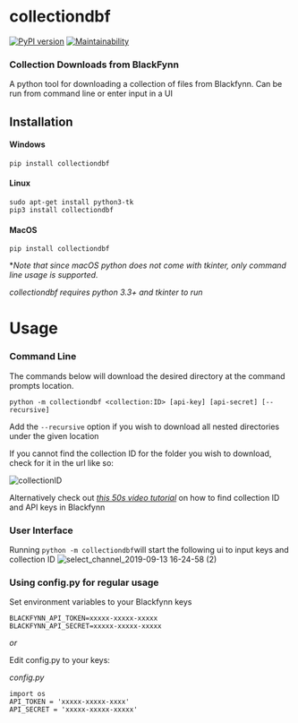 # collectiondbf 
[![PyPI version](https://badge.fury.io/py/collectiondbf.svg)](https://badge.fury.io/py/collectiondbf)
[![Maintainability](https://api.codeclimate.com/v1/badges/3142677487dbf6ff656b/maintainability)](https://codeclimate.com/github/Tehsurfer/collectiondbf/maintainability)

### Collection Downloads from BlackFynn 

A python tool for downloading a collection of files from Blackfynn. Can be run from command line or enter input in a UI

## Installation 

#### Windows
`pip install collectiondbf`

#### Linux 
```
sudo apt-get install python3-tk
pip3 install collectiondbf
```

#### MacOS
`pip install collectiondbf`

*_Note that since macOS python does not come with tkinter, only command line usage is supported._

_collectiondbf requires python 3.3+ and tkinter to run_

# Usage

### Command Line
The commands below will download the desired directory at the command prompts location.
```
python -m collectiondbf <collection:ID> [api-key] [api-secret] [--recursive]
```

Add the `--recursive` option if you wish to download all nested directories under the given location

If you cannot find the collection ID for the folder you wish to download, check for it in the url like so:

![collectionID](https://user-images.githubusercontent.com/37255664/64832679-fe039c80-d62e-11e9-96db-38a54cbd6c55.jpg)

Alternatively check out [_this 50s video tutorial_](https://drive.google.com/file/d/1sZMIx8SsEygwtRhLSu_O5wT0Ql0-UJDx/view?usp=sharing) on how to find collection ID and API keys in Blackfynn

### User Interface
Running `python -m collectiondbf`will start the following ui to input keys and collection ID
![select_channel_2019-09-13 16-24-58 (2)](https://user-images.githubusercontent.com/37255664/64837534-1a113900-d643-11e9-9ba7-3cd37ca74151.jpg)

### Using config.py for regular usage 

Set environment variables to your Blackfynn keys
```
BLACKFYNN_API_TOKEN=xxxxx-xxxxx-xxxxx
BLACKFYNN_API_SECRET=xxxxx-xxxxx-xxxxx
```
_or_

Edit config.py to your keys:

_config.py_
```
import os
API_TOKEN = 'xxxxx-xxxxx-xxxx'
API_SECRET = 'xxxxx-xxxxx-xxxxx'
```


